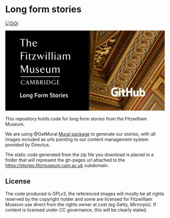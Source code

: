 # Long form stories

[![DOI](https://zenodo.org/badge/418276604.svg)](https://zenodo.org/badge/latestdoi/418276604)

![Long form social](longform.jpg)

This repository holds code for long form stories from the Fitzwilliam Museum.

We are using @GetMural [Mural package](https://github.com/GetMural/Mural) to generate our stories, with all images included as urls pointing to our content management system provided by Directus.

The static code generated from the zip file you download is placed in a folder that will represent the gh-pages url attached to the https://stories.fitzmuseum.cam.ac.uk subdomain.

## License

The code produced is GPLv3, the referenced images will mostly be all rights reserved by the copyright holder and some are licensed for Fitzwilliam Museum use direct from the rights owner at cost (eg Getty, Mirrorpix). If content is licensed under CC governance, this will be clearly stated.
